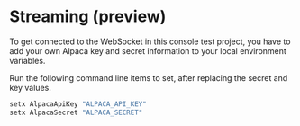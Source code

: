 # Streaming (preview)

To get connected to the WebSocket in this console test project, you have to add your own Alpaca key and secret information to your local environment variables.

Run the following command line items to set, after replacing the secret and key values.

```bash
setx AlpacaApiKey "ALPACA_API_KEY"
setx AlpacaSecret "ALPACA_SECRET"
```

